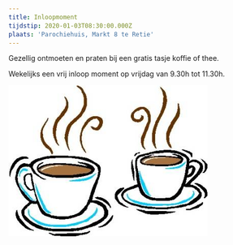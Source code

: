 ```yaml
---
title: Inloopmoment
tijdstip: 2020-01-03T08:30:00.000Z
plaats: 'Parochiehuis, Markt 8 te Retie'
---
```

Gezellig ontmoeten  en praten bij een gratis tasje koffie of thee.

Wekelijks een vrij inloop moment op vrijdag van 9.30h tot 11.30h.

![](/images/koffie-1.jpg)
